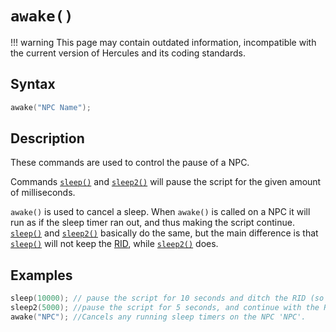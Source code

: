 # `awake()`

!!! warning
	This page may contain outdated information, incompatible with the current version of Hercules and its coding standards.

## Syntax

```c
awake("NPC Name");
```

## Description

These commands are used to control the pause of a NPC.

Commands [`sleep()`](sleep.md) and [`sleep2()`](sleep2.md) will pause the script for the given amount of milliseconds.

`awake()` is used to cancel a sleep. When `awake()` is called on a NPC it will run as
if the sleep timer ran out, and thus making the script continue. [`sleep()`](sleep.md) and [`sleep2()`](sleep2.md) basically do the same, but the main difference is that [`sleep()`](sleep.md) will not keep the [RID](../RID.md), while [`sleep2()`](sleep2.md) does.

## Examples

```c
sleep(10000); // pause the script for 10 seconds and ditch the RID (so no player is attached anymore)
sleep2(5000); //pause the script for 5 seconds, and continue with the RID attached.
awake("NPC"); //Cancels any running sleep timers on the NPC 'NPC'.
```
